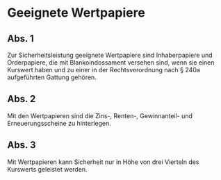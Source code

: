 # Geeignete Wertpapiere



## Abs. 1

 Zur Sicherheitsleistung geeignete Wertpapiere sind Inhaberpapiere und Orderpapiere, die mit Blankoindossament versehen sind, wenn sie einen Kurswert haben und zu einer in der Rechtsverordnung nach § 240a aufgeführten Gattung gehören.

## Abs. 2

 Mit den Wertpapieren sind die Zins-, Renten-, Gewinnanteil- und Erneuerungsscheine zu hinterlegen.

## Abs. 3

 Mit Wertpapieren kann Sicherheit nur in Höhe von drei Vierteln des Kurswerts geleistet werden. 

